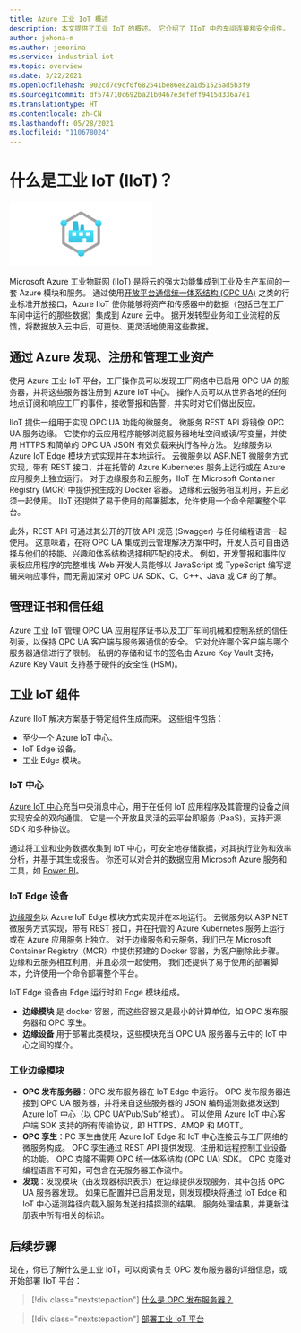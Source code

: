 ```yaml
---
title: Azure 工业 IoT 概述
description: 本文提供了工业 IoT 的概述。 它介绍了 IIoT 中的车间连接和安全组件。
author: jehona-m
ms.author: jemorina
ms.service: industrial-iot
ms.topic: overview
ms.date: 3/22/2021
ms.openlocfilehash: 902cd7c9cf0f682541be86e82a1d51525ad5b3f9
ms.sourcegitcommit: df574710c692ba21b0467e3efeff9415d336a7e1
ms.translationtype: HT
ms.contentlocale: zh-CN
ms.lasthandoff: 05/28/2021
ms.locfileid: "110678024"
---
```

# <a name="what-is-industrial-iot-iiot"></a>什么是工业 IoT (IIoT)？

![工业 IoT](media/overview-what-is-Industrial-IoT/icon-255-px.png)

Microsoft Azure 工业物联网 (IIoT) 是将云的强大功能集成到工业及生产车间的一套 Azure 模块和服务。 通过使用[开放平台通信统一体系结构 (OPC UA)](https://opcfoundation.org/about/opc-technologies/opc-ua/) 之类的行业标准开放接口，Azure IIoT 使你能够将资产和传感器中的数据（包括已在工厂车间中运行的那些数据）集成到 Azure 云中。 据开发转型业务和工业流程的反馈，将数据放入云中后，可更快、更灵活地使用这些数据。

## <a name="discover-register-and-manage-your-industrial-assets-with-azure"></a>通过 Azure 发现、注册和管理工业资产

使用 Azure 工业 IoT 平台，工厂操作员可以发现工厂网络中已启用 OPC UA 的服务器，并将这些服务器注册到 Azure IoT 中心。 操作人员可以从世界各地的任何地点订阅和响应工厂的事件，接收警报和告警，并实时对它们做出反应。

IIoT 提供一组用于实现 OPC UA 功能的微服务。 微服务 REST API 将镜像 OPC UA 服务边缘。 它使你的云应用程序能够浏览服务器地址空间或读/写变量，并使用 HTTPS 和简单的 OPC UA JSON 有效负载来执行各种方法。 边缘服务以 Azure IoT Edge 模块方式实现并在本地运行。 云微服务以 ASP.NET 微服务方式实现，带有 REST 接口，并在托管的 Azure Kubernetes 服务上运行或在 Azure 应用服务上独立运行。 对于边缘服务和云服务，IIoT 在 Microsoft Container Registry (MCR) 中提供预生成的 Docker 容器。 边缘和云服务相互利用，并且必须一起使用。 IIoT 还提供了易于使用的部署脚本，允许使用一个命令部署整个平台。

此外，REST API 可通过其公开的开放 API 规范 (Swagger) 与任何编程语言一起使用。 这意味着，在将 OPC UA 集成到云管理解决方案中时，开发人员可自由选择与他们的技能、兴趣和体系结构选择相匹配的技术。 例如，开发警报和事件仪表板应用程序的完整堆栈 Web 开发人员能够以 JavaScript 或 TypeScript 编写逻辑来响应事件，而无需加深对 OPC UA SDK、C、C++、Java 或 C# 的了解。

## <a name="manage-certificates-and-trust-groups"></a>管理证书和信任组

Azure 工业 IoT 管理 OPC UA 应用程序证书以及工厂车间机械和控制系统的信任列表，以保持 OPC UA 客户端与服务器通信的安全。 它对允许哪个客户端与哪个服务器通信进行了限制。 私钥的存储和证书的签名由 Azure Key Vault 支持，Azure Key Vault 支持基于硬件的安全性 (HSM)。

## <a name="industrial-iot-components"></a>工业 IoT 组件

Azure IIoT 解决方案基于特定组件生成而来。 这些组件包括：

- 至少一个 Azure IoT 中心。
- IoT Edge 设备。
- 工业 Edge 模块。

### <a name="iot-hub"></a>IoT 中心
[Azure IoT 中心](https://azure.microsoft.com/services/iot-hub/)充当中央消息中心，用于在任何 IoT 应用程序及其管理的设备之间实现安全的双向通信。 它是一个开放且灵活的云平台即服务 (PaaS)，支持开源 SDK 和多种协议。 

通过将工业和业务数据收集到 IoT 中心，可安全地存储数据，对其执行业务和效率分析，并基于其生成报告。 你还可以对合并的数据应用 Microsoft Azure 服务和工具，如 [Power BI](https://powerbi.microsoft.com)。

### <a name="iot-edge-devices"></a>IoT Edge 设备
[边缘服务](https://azure.microsoft.com/services/iot-edge/)以 Azure IoT Edge 模块方式实现并在本地运行。 云微服务以 ASP.NET 微服务方式实现，带有 REST 接口，并在托管的 Azure Kubernetes 服务上运行或在 Azure 应用服务上独立。 对于边缘服务和云服务，我们已在 Microsoft Container Registry（MCR）中提供预建的 Docker 容器，为客户删除此步骤。 边缘和云服务相互利用，并且必须一起使用。 我们还提供了易于使用的部署脚本，允许使用一个命令部署整个平台。

IoT Edge 设备由 Edge 运行时和 Edge 模块组成。
- **边缘模块** 是 docker 容器，而这些容器又是最小的计算单位，如 OPC 发布服务器和 OPC 孪生。 
- **边缘设备** 用于部署此类模块，这些模块充当 OPC UA 服务器与云中的 IoT 中心之间的媒介。

### <a name="industrial-edge-modules"></a>工业边缘模块
- **OPC 发布服务器**：OPC 发布服务器在 IoT Edge 中运行。 OPC 发布服务器连接到 OPC UA 服务器，并将来自这些服务器的 JSON 编码遥测数据发送到 Azure IoT 中心（以 OPC UA“Pub/Sub”格式）。 可以使用 Azure IoT 中心客户端 SDK 支持的所有传输协议，即 HTTPS、AMQP 和 MQTT。
- **OPC 孪生**：PC 孪生由使用 Azure IoT Edge 和 IoT 中心连接云与工厂网络的微服务构成。 OPC 孪生通过 REST API 提供发现、注册和远程控制工业设备的功能。 OPC 克隆不需要 OPC 统一体系结构 (OPC UA) SDK。 OPC 克隆对编程语言不可知，可包含在无服务器工作流中。
- **发现**：发现模块（由发现器标识表示）在边缘提供发现服务，其中包括 OPC UA 服务器发现。 如果已配置并已启用发现，则发现模块将通过 IoT Edge 和 IoT 中心遥测路径向载入服务发送扫描探测的结果。 服务处理结果，并更新注册表中所有相关的标识。

## <a name="next-steps"></a>后续步骤
现在，你已了解什么是工业 IoT，可以阅读有关 OPC 发布服务器的详细信息，或开始部署 IIoT 平台：

> [!div class="nextstepaction"]
> [什么是 OPC 发布服务器？](overview-what-is-opc-publisher.md)

> [!div class="nextstepaction"]
> [部署工业 IoT 平台](tutorial-deploy-industrial-iot-platform.md)